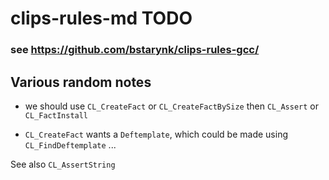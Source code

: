 # clips-rules-md TODO

### see  https://github.com/bstarynk/clips-rules-gcc/

## Various random notes


* we should use `CL_CreateFact` or `CL_CreateFactBySize` then `CL_Assert` or ` CL_FactInstall`

* `CL_CreateFact` wants a `Deftemplate`, which could be made using
  `CL_FindDeftemplate` ...

See also `CL_AssertString` 